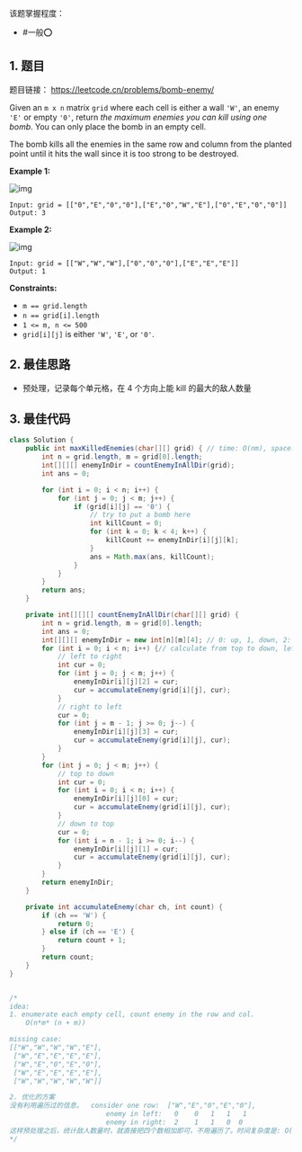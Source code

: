 
该题掌握程度：
- #一般⭕️

## 1. 题目
题目链接： https://leetcode.cn/problems/bomb-enemy/

Given an `m x n` matrix `grid` where each cell is either a wall `'W'`, an enemy `'E'` or empty `'0'`, return *the maximum enemies you can kill using one bomb*. You can only place the bomb in an empty cell.

The bomb kills all the enemies in the same row and column from the planted point until it hits the wall since it is too strong to be destroyed.

 

**Example 1:**

![img](https://i.hish.top:8/2025/05/08/113551.jpg)

```
Input: grid = [["0","E","0","0"],["E","0","W","E"],["0","E","0","0"]]
Output: 3
```

**Example 2:**

![img](https://i.hish.top:8/2025/05/08/113551.jpg)

```
Input: grid = [["W","W","W"],["0","0","0"],["E","E","E"]]
Output: 1
```

 

**Constraints:**

- `m == grid.length`
- `n == grid[i].length`
- `1 <= m, n <= 500`
- `grid[i][j]` is either `'W'`, `'E'`, or `'0'`.

## 2. 最佳思路

- 预处理，记录每个单元格，在 4 个方向上能 kill 的最大的敌人数量

## 3. 最佳代码

```java
class Solution {
    public int maxKilledEnemies(char[][] grid) { // time: O(nm), space: O(nm)
        int n = grid.length, m = grid[0].length;
        int[][][] enemyInDir = countEnemyInAllDir(grid);
        int ans = 0;

        for (int i = 0; i < n; i++) {
            for (int j = 0; j < m; j++) {
                if (grid[i][j] == '0') {
                    // try to put a bomb here
                    int killCount = 0;
                    for (int k = 0; k < 4; k++) {
                        killCount += enemyInDir[i][j][k];
                    }
                    ans = Math.max(ans, killCount);
                }
            }
        }
        return ans;
    }

    private int[][][] countEnemyInAllDir(char[][] grid) {
        int n = grid.length, m = grid[0].length;
        int ans = 0;
        int[][][] enemyInDir = new int[n][m][4]; // 0: up, 1, down, 2: left, 3: right
        for (int i = 0; i < n; i++) {// calculate from top to down, left to right                    
            // left to right
            int cur = 0;
            for (int j = 0; j < m; j++) {
                enemyInDir[i][j][2] = cur;
                cur = accumulateEnemy(grid[i][j], cur);
            }
            // right to left
            cur = 0;
            for (int j = m - 1; j >= 0; j--) {
                enemyInDir[i][j][3] = cur;
                cur = accumulateEnemy(grid[i][j], cur);
            }
        }
        for (int j = 0; j < m; j++) {
            // top to down
            int cur = 0;
            for (int i = 0; i < n; i++) {
                enemyInDir[i][j][0] = cur;
                cur = accumulateEnemy(grid[i][j], cur);
            }
            // down to top
            cur = 0;
            for (int i = n - 1; i >= 0; i--) {
                enemyInDir[i][j][1] = cur;
                cur = accumulateEnemy(grid[i][j], cur);
            }
        }
        return enemyInDir;
    }

    private int accumulateEnemy(char ch, int count) {
        if (ch == 'W') {
            return 0;
        } else if (ch == 'E') {
            return count + 1;
        }
        return count;
    }
}


/*
idea:
1. enumerate each empty cell, count enemy in the row and col.
    O(n*m* (n + m))

missing case:
[["W","W","W","W","E"],
 ["W","E","E","E","E"],
 ["W","E","0","E","0"],
 ["W","E","E","E","E"],
 ["W","W","W","W","W"]]

2. 优化的方案
没有利用遍历过的信息。  consider one row:  ["W","E","0","E","0"],
                        enemy in left:   0    0   1   1   1
                        enemy in right:  2    1   1   0  0
这样预处理之后，统计敌人数量时，就直接把四个数相加即可，不用遍历了。时间复杂度是: O(mn)。
*/
```
